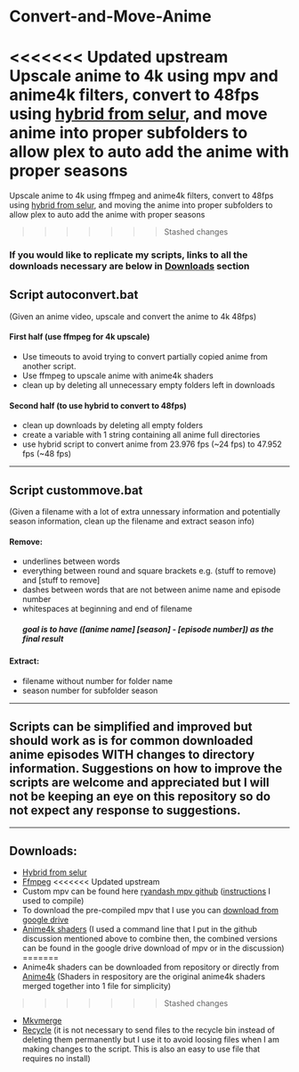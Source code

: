 # Convert-and-Move-Anime
<<<<<<< Updated upstream
Upscale anime to 4k using mpv and anime4k filters, convert to 48fps using [hybrid from selur](https://www.selur.de/downloads), and move anime into proper subfolders to allow plex to auto add the anime with proper seasons
=======
Upscale anime to 4k using ffmpeg and anime4k filters, convert to 48fps using [hybrid from selur](https://www.selur.de/downloads), and moving the anime into proper subfolders to allow plex to auto add the anime with proper seasons
>>>>>>> Stashed changes

### If you would like to replicate my scripts, links to all the downloads necessary are below in [Downloads](https://github.com/ryandash/Convert-and-Move-Anime/blob/main/README.md#downloads) section

## Script autoconvert.bat
(Given an anime video, upscale and convert the anime to 4k 48fps)
#### First half (use ffmpeg for 4k upscale)
- Use timeouts to avoid trying to convert partially copied anime from another script.
- Use ffmpeg to upscale anime with anime4k shaders
- clean up by deleting all unnecessary empty folders left in downloads
#### Second half (to use hybrid to convert to 48fps)
- clean up downloads by deleting all empty folders
- create a variable with 1 string containing all anime full directories
- use hybrid script to convert anime from 23.976 fps (~24 fps) to 47.952 fps (~48 fps)
-----------------------------------------------

## Script custommove.bat
(Given a filename with a lot of extra unnessary information and potentially season information, clean up the filename and extract season info)
#### Remove:
  - underlines between words
  - everything between round and square brackets e.g. (stuff to remove) and [stuff to remove]
  - dashes between words that are not between anime name and episode number
  - whitespaces at beginning and end of filename
     ##### goal is to have ([anime name] [season] - [episode number]) as the final result
 #### Extract:
  - filename without number for folder name
  - season number for subfolder season
-----------------------------------------------
  
## Scripts can be simplified and improved but should work as is for common downloaded anime episodes **WITH** changes to directory information. Suggestions on how to improve the scripts are welcome and appreciated but I will not be keeping an eye on this repository so do not expect any response to suggestions.
-----------------------------------------------

## Downloads:
  - [Hybrid from selur](https://www.selur.de/downloads)
  - [Ffmpeg](https://ffmpeg.org/download.html)
<<<<<<< Updated upstream
  - Custom mpv can be found here [ryandash mpv github](https://github.com/ryandash/mpv) ([instructions](https://github.com/mpv-player/mpv/blob/master/DOCS/compile-windows.md) I used to compile)
  - To download the pre-compiled mpv that I use you can [download from google drive](https://drive.google.com/file/d/17PnfYLlaqyvZ_UUko_riPqisM5gXHgRG/view?usp=share_link)
  - [Anime4k shaders](https://github.com/bloc97/Anime4K) (I used a command line that I put in the github discussion mentioned above to combine then, the combined versions can be found in the google drive download of mpv or in the discussion)
=======
  - Anime4k shaders can be downloaded from repository or directly from [Anime4k](https://github.com/bloc97/Anime4K) (Shaders in respository are the original anime4k shaders merged together into 1 file for simplicity)
>>>>>>> Stashed changes
  - [Mkvmerge](https://mkvtoolnix.download/downloads.html#windows:~:text=repository%20directory%20yourself.-,Windows,-Download)
  - [Recycle](http://www.maddogsw.com/cmdutils/cmdutils.zip) (it is not necessary to send files to the recycle bin instead of deleting them permanently but I use it to avoid loosing files when I am making changes to the script. This is also an easy to use file that requires no install)
  
  
